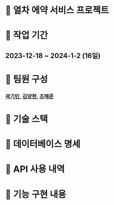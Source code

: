 # 🚉 열차 에약 서비스 프로젝트
## 
# 📆 작업 기간
## 2023-12-18 ~ 2024-1-2 (16일)
# 👷 팀원 구성
### [곽기민](https://github.com/kminimini), [김양현](), [조해준]()
# 🔧 기술 스택
# 🔐 데이터베이스 명세
# 📃 API 사용 내역
# 📑 기능 구현 내용

